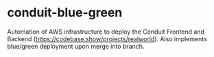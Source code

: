 # conduit-blue-green
Automation of AWS infrastructure to deploy the Conduit Frontend and Backend (https://codebase.show/projects/realworld). Also implements blue/green deployment upon merge into branch.

